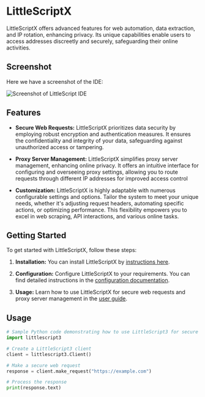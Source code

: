 # LittleScriptX

LittleScriptX offers advanced features for web automation, data extraction, and IP rotation, enhancing privacy. Its unique capabilities enable users to access addresses discreetly and securely, safeguarding their online activities.

## Screenshot

Here we have a screenshot of the IDE:

![Screenshot of LittleScript IDE](https://github.com/norealityxd/LittleScriptX/blob/main/assets/screenshot.png)

## Features

- **Secure Web Requests:** LittleScriptX prioritizes data security by employing robust encryption and authentication measures. It ensures the confidentiality and integrity of your data, safeguarding against unauthorized access or tampering.

- **Proxy Server Management:** LittleScriptX simplifies proxy server management, enhancing online privacy. It offers an intuitive interface for configuring and overseeing proxy settings, allowing you to route requests through different IP addresses for improved access control

- **Customization:** LittleScriptX is highly adaptable with numerous configurable settings and options. Tailor the system to meet your unique needs, whether it's adjusting request headers, automating specific actions, or optimizing performance. This flexibility empowers you to excel in web scraping, API interactions, and various online tasks.

## Getting Started

To get started with LittleScriptX, follow these steps:

1. **Installation:** You can install LittleScriptX by [instructions here](link-to-installation-guide).

2. **Configuration:** Configure LittleScriptX to your requirements. You can find detailed instructions in the [configuration documentation](link-to-configuration-doc).

3. **Usage:** Learn how to use LittleScriptX for secure web requests and proxy server management in the [user guide](link-to-user-guide).

## Usage

```python
# Sample Python code demonstrating how to use LittleScript3 for secure web requests
import littlescript3

# Create a LittleScript3 client
client = littlescript3.Client()

# Make a secure web request
response = client.make_request("https://example.com")

# Process the response
print(response.text)

